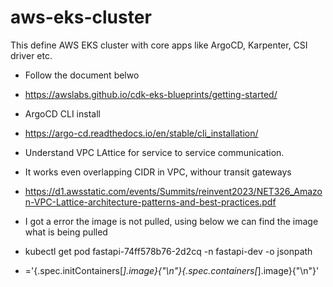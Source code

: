 # aws-eks-cluster
This define AWS EKS cluster with core apps like ArgoCD, Karpenter, CSI driver etc.
- Follow the document belwo
- https://awslabs.github.io/cdk-eks-blueprints/getting-started/
- ArgoCD CLI install
- https://argo-cd.readthedocs.io/en/stable/cli_installation/
- Understand VPC LAttice for service to service communication.
- It works even overlapping CIDR in VPC, withour transit gateways
- https://d1.awsstatic.com/events/Summits/reinvent2023/NET326_Amazon-VPC-Lattice-architecture-patterns-and-best-practices.pdf

- I got a error the image is not pulled, using below we can find the image what is being pulled
- kubectl get pod fastapi-74ff578b76-2d2cq -n fastapi-dev -o jsonpath
- ='{.spec.initContainers[*].image}{"\n"}{.spec.containers[*].image}{"\n"}'